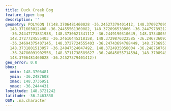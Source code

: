 ```yaml
---
title: Duck Creek Bog
feature_type: bog
description: ''
geometry: POLYGON ((148.3706481460028 -36.24527379401412, 148.3709270957337 -36.24444312701803,
  148.371603012408 -36.24455561369082, 148.372096538866 -36.2447978921282, 148.3726973536876
  -36.24447773831938, 148.3730621341112 -36.2449190310649, 148.3734805587165 -36.24579295640341,
  148.3727724555403 -36.24610445218158, 148.3729870322585 -36.24673609258744, 148.3726651671767
  -36.24694375407145, 148.3727724555403 -36.24743694788449, 148.3736951354436 -36.24810318721644,
  148.3731801513057 -36.24847524047492, 148.3724935058004 -36.24876076851881, 148.3715064528844
  -36.24786091902556, 148.3711738589627 -36.24645055714594, 148.3708949092319 -36.24570642957848,
  148.3706481460028 -36.24527379401412))
geo_error: 0.0
bbox:
  xmin: 148.3706481
  ymin: -36.2487608
  xmax: 148.3736951
  ymax: -36.2444431
longitude: 148.3721242
latitude: -36.2463838
OSM: .na.character
---
```

